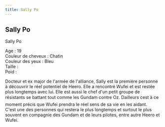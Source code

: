 ```yaml
---
title: Sally Po
---
```


Sally Po
--------

Sally Po  
  
Age : 19  
Couleur de cheveux : Chatin  
Couleur des yeux : Bleu  
Taille :  
Poid :   
  
Docteur et ex major de l'armée de l'alliance, Sally est la première personne à découvrir le réel potentiel de Heero. Elle a rencontré Wufei et est restée plus longtemps avec lui. Elle est aussi le chef d'un petit groupe de résistants se battant tout comme les Gundam contre Oz. Dailleurs cest à ce moment précis que Wufei prendra le réel sens de sa vie en les aidant.   
C'est une des personnes qui restera le plus longtemps et surtout le plus souvent en compagnie des Gundam et de leurs pilotes, entre autre Heero et Wufei.

